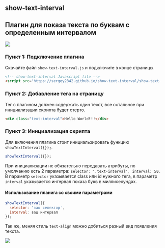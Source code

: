 ## show-text-interval

## Плагин для показа текста по буквам с определенным интервалом 

![](https://sergey2342.github.io/show-text-interval/gif/hello.gif)

### Пункт 1: Подключение плагина

Скачайте файл `show-text-interval.js` и подключите в конце страницы.

```html
<!-- show-text-interval Javascript file -->
<script src="https://sergey2342.github.io/show-text-interval/show-text-interval.js"></script>
```

### Пункт 2: Добавление тега на страницу

Тег с плагином должен содержать один текст, все остальное при инициализации скрипта будет стерто.

```html
<div class="text-interval">Hello World!!!</div>
```

### Пункт 3: Инициализация скрипта

Для включения плагина стоит инициальзировать функцию `showTextInterval({});`.

```javascript
showTextInterval({});
```

При инициализации не обязательно передавать атрибуты, по умолчанию есть 2 параметра: `selector: '.text-interval', interval: 50`.
В параметр `selector` указывается class или id нужного тега, в параметр `interval` указывается интервал показа букв в миллисекундах.

#### Использование планига со своими параметрами

```javascript
showTextInterval({
  selector: 'ваш селектор',
  interval: ваш интервал
});
```

Так же, меняя стиль `text-align` можно добиться разный вид появления текста.

![](https://sergey2342.github.io/show-text-interval/gif/hello-center.gif)
